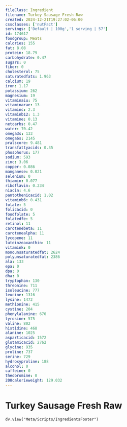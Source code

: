 ```yaml
---
fileClass: Ingredient
filename: Turkey Sausage Fresh Raw
created: 2024-12-21T19:27:02-06:00
cssclasses: ['nutFact']
servings: ['Default | 100g','1 serving | 57']
id: 174617
foodgroup: Meats
calories: 155
fat: 8.08
protein: 18.79
carbohydrate: 0.47
sugars: 0
fiber: 0
cholesterol: 75
saturatedfats: 1.963
calcium: 19
iron: 1.17
potassium: 262
magnesium: 19
vitaminaiu: 75
vitaminarae: 13
vitaminc: 2.3
vitaminb12: 1.3
vitamine: 0.13
netcarbs: 0.47
water: 70.42
omega3s: 133
omega6s: 2145
pralscore: 9.481
transfattyacids: 0.35
phosphorus: 177
sodium: 593
zinc: 3.06
copper: 0.086
manganese: 0.021
selenium: 0
thiamin: 0.077
riboflavin: 0.234
niacin: 4.6
pantothenicacid: 1.02
vitaminb6: 0.431
folate: 5
folicacid: 0
foodfolate: 5
folatedfe: 5
retinol: 11
carotenebeta: 11
carotenealpha: 11
lycopene: 11
luteinzeaxanthin: 11
vitamink: 0
monounsaturatedfat: 2624
polyunsaturatedfat: 2386
ala: 133
epa: 0
dpa: 0
dha: 0
tryptophan: 130
threonine: 711
isoleucine: 777
leucine: 1316
lysine: 1472
methionine: 415
cystine: 204
phenylalanine: 670
tyrosine: 575
valine: 802
histidine: 468
alanine: 1025
asparticacid: 1572
glutamicacid: 2762
glycine: 935
proline: 737
serine: 729
hydroxyproline: 188
alcohol: 0
caffeine: 0
theobromine: 0
200calorieweight: 129.032
---
```


# Turkey Sausage Fresh Raw

```dataviewjs
dv.view("Meta/Scripts/IngredientsFooter")
```